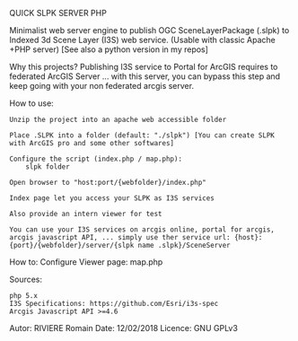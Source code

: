 QUICK SLPK SERVER PHP

Minimalist web server engine to publish OGC SceneLayerPackage (.slpk) to Indexed 3d Scene Layer (I3S) web service.
(Usable with classic Apache +PHP server)  [See also a python version in my repos]

Why this projects? Publishing I3S service to Portal for ArcGIS requires to federated ArcGIS Server ... with this server, you can bypass this step and keep going with your non federated arcgis server.

How to use:

    Unzip the project into an apache web accessible folder
    
    Place .SLPK into a folder (default: "./slpk") [You can create SLPK with ArcGIS pro and some other softwares]

    Configure the script (index.php / map.php):
        slpk folder

    Open browser to "host:port/{webfolder}/index.php"

    Index page let you access your SLPK as I3S services

    Also provide an intern viewer for test

    You can use your I3S services on arcgis online, portal for arcgis, arcgis javascript API, ... simply use ther service url: {host}:{port}/{webfolder}/server/{slpk name .slpk}/SceneServer

How to:
    Configure Viewer page: map.php

Sources:

    php 5.x
    I3S Specifications: https://github.com/Esri/i3s-spec
    Arcgis Javascript API >=4.6

Autor: RIVIERE Romain Date: 12/02/2018 Licence: GNU GPLv3
